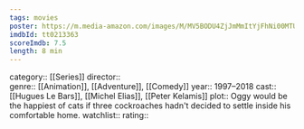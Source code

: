 ```yaml
---
tags: movies
poster: https://m.media-amazon.com/images/M/MV5BODU4ZjJmMmItYjFhNi00MTU4LWE1ZmEtNzU1NDk0YTFhYmEwXkEyXkFqcGdeQXVyMTQ4NTcxNTI0._V1_SX300.jpg
imdbId: tt0213363
scoreImdb: 7.5
length: 8 min
---
```


category:: [[Series]]
director::  
genre:: [[Animation]], [[Adventure]], [[Comedy]]
year:: 1997–2018
cast:: [[Hugues Le Bars]], [[Michel Elias]], [[Peter Kelamis]]
plot:: Oggy would be the happiest of cats if three cockroaches hadn't decided to settle inside his comfortable home.
watchlist::
rating::
